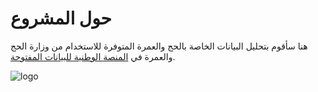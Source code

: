
# حول المشروع


 هنا سأقوم بتحليل البيانات الخاصة بالحج والعمرة المتوفرة للاستخدام من وزارة الحج والعمرة في [المنصة الوطنية للبيانات المفتوحة](https://od.data.gov.sa/Data/en/organization/ministry_of_hajj_and_umrah).



![logo](https://github.com/TMQ5/my_projects/assets/79321400/a166a027-c713-4f41-a300-6806a5f0aced)
